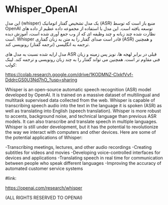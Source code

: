 # Whisper_OpenAI

این مدل (whisper) یک مدل تشخیص گفتار اتوماتیک (ASR) منبع باز است که توسط OpenAI توسعه یافته است. این مدل با استفاده از مجموعه داده عظیم از داده های نظارت شده چند زبانه و چند وظیفه ای که از وب جمع آوری شده است، آموزش دیده است. Whisper قادر است صدای گفتار را به متن به زبان گفتاری (ASR) و همچنین ترجمه به انگلیسی (ترجمه گفتار) رونویسی کند.

مدل ارایه شده نسبت به مدل های ASR قبلی در برابر لهجه ها، نویز پس زمینه و زبان فنی مقاوم تر است. همچنین می تواند گفتار را به چند زبان رونویسی و ترجمه کند. 
لینک کولب:

https://colab.research.google.com/drive/1KODMNZ-CIxkfVvf-DddrcGS0U3Nd7hO_?usp=sharing

Whisper is an open-source automatic speech recognition (ASR) model developed by OpenAI. It is trained on a massive dataset of multilingual and multitask supervised data collected from the web. Whisper is capable of transcribing speech audio into the text in the language it is spoken (ASR) as well as translating into English (speech translation).
Whisper is more robust to accents, background noise, and technical language than previous ASR models. It can also transcribe and translate speech in multiple languages. Whisper is still under development, but it has the potential to revolutionize the way we interact with computers and other devices.
Here are some of the potential applications of Whisper:

-Transcribing meetings, lectures, and other audio recordings
-Creating subtitles for videos and movies
-Developing voice-controlled interfaces for devices and applications
-Translating speech in real time for communication between people who speak different languages
-Improving the accuracy of automated customer service systems


#link:

https://openai.com/research/whisper

(ALL RIGHTS RESERVED TO OPENAI)
